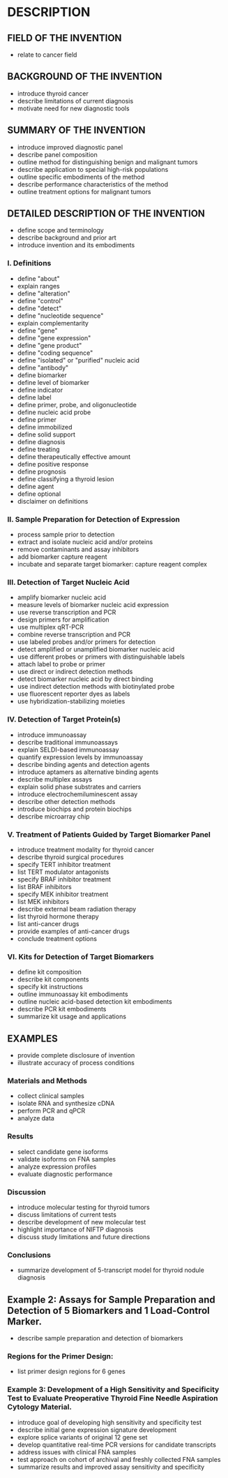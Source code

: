 # DESCRIPTION

## FIELD OF THE INVENTION

- relate to cancer field

## BACKGROUND OF THE INVENTION

- introduce thyroid cancer
- describe limitations of current diagnosis
- motivate need for new diagnostic tools

## SUMMARY OF THE INVENTION

- introduce improved diagnostic panel
- describe panel composition
- outline method for distinguishing benign and malignant tumors
- describe application to special high-risk populations
- outline specific embodiments of the method
- describe performance characteristics of the method
- outline treatment options for malignant tumors

## DETAILED DESCRIPTION OF THE INVENTION

- define scope and terminology
- describe background and prior art
- introduce invention and its embodiments

### I. Definitions

- define "about"
- explain ranges
- define "alteration"
- define "control"
- define "detect"
- define "nucleotide sequence"
- explain complementarity
- define "gene"
- define "gene expression"
- define "gene product"
- define "coding sequence"
- define "isolated" or "purified" nucleic acid
- define "antibody"
- define biomarker
- define level of biomarker
- define indicator
- define label
- define primer, probe, and oligonucleotide
- define nucleic acid probe
- define primer
- define immobilized
- define solid support
- define diagnosis
- define treating
- define therapeutically effective amount
- define positive response
- define prognosis
- define classifying a thyroid lesion
- define agent
- define optional
- disclaimer on definitions

### II. Sample Preparation for Detection of Expression

- process sample prior to detection
- extract and isolate nucleic acid and/or proteins
- remove contaminants and assay inhibitors
- add biomarker capture reagent
- incubate and separate target biomarker: capture reagent complex

### III. Detection of Target Nucleic Acid

- amplify biomarker nucleic acid
- measure levels of biomarker nucleic acid expression
- use reverse transcription and PCR
- design primers for amplification
- use multiplex qRT-PCR
- combine reverse transcription and PCR
- use labeled probes and/or primers for detection
- detect amplified or unamplified biomarker nucleic acid
- use different probes or primers with distinguishable labels
- attach label to probe or primer
- use direct or indirect detection methods
- detect biomarker nucleic acid by direct binding
- use indirect detection methods with biotinylated probe
- use fluorescent reporter dyes as labels
- use hybridization-stabilizing moieties

### IV. Detection of Target Protein(s)

- introduce immunoassay
- describe traditional immunoassays
- explain SELDI-based immunoassay
- quantify expression levels by immunoassay
- describe binding agents and detection agents
- introduce aptamers as alternative binding agents
- describe multiplex assays
- explain solid phase substrates and carriers
- introduce electrochemiluminescent assay
- describe other detection methods
- introduce biochips and protein biochips
- describe microarray chip

### V. Treatment of Patients Guided by Target Biomarker Panel

- introduce treatment modality for thyroid cancer
- describe thyroid surgical procedures
- specify TERT inhibitor treatment
- list TERT modulator antagonists
- specify BRAF inhibitor treatment
- list BRAF inhibitors
- specify MEK inhibitor treatment
- list MEK inhibitors
- describe external beam radiation therapy
- list thyroid hormone therapy
- list anti-cancer drugs
- provide examples of anti-cancer drugs
- conclude treatment options

### VI. Kits for Detection of Target Biomarkers

- define kit composition
- describe kit components
- specify kit instructions
- outline immunoassay kit embodiments
- outline nucleic acid-based detection kit embodiments
- describe PCR kit embodiments
- summarize kit usage and applications

## EXAMPLES

- provide complete disclosure of invention
- illustrate accuracy of process conditions

### Materials and Methods

- collect clinical samples
- isolate RNA and synthesize cDNA
- perform PCR and qPCR
- analyze data

### Results

- select candidate gene isoforms
- validate isoforms on FNA samples
- analyze expression profiles
- evaluate diagnostic performance

### Discussion

- introduce molecular testing for thyroid tumors
- discuss limitations of current tests
- describe development of new molecular test
- highlight importance of NIFTP diagnosis
- discuss study limitations and future directions

### Conclusions

- summarize development of 5-transcript model for thyroid nodule diagnosis

## Example 2: Assays for Sample Preparation and Detection of 5 Biomarkers and 1 Load-Control Marker.

- describe sample preparation and detection of biomarkers

### Regions for the Primer Design:

- list primer design regions for 6 genes

### Example 3: Development of a High Sensitivity and Specificity Test to Evaluate Preoperative Thyroid Fine Needle Aspiration Cytology Material.

- introduce goal of developing high sensitivity and specificity test
- describe initial gene expression signature development
- explore splice variants of original 12 gene set
- develop quantitative real-time PCR versions for candidate transcripts
- address issues with clinical FNA samples
- test approach on cohort of archival and freshly collected FNA samples
- summarize results and improved assay sensitivity and specificity

